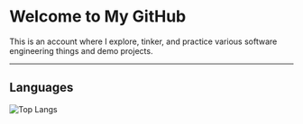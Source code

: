 # Welcome to My GitHub
This is an account where I explore, tinker, and practice various software engineering things and demo projects.

---

## Languages

![Top Langs](https://github-readme-stats.vercel.app/api/top-langs/?username=marwhals&layout=compact&bg_color=282c34&text_color=ffffff&title_color=ff5733)
